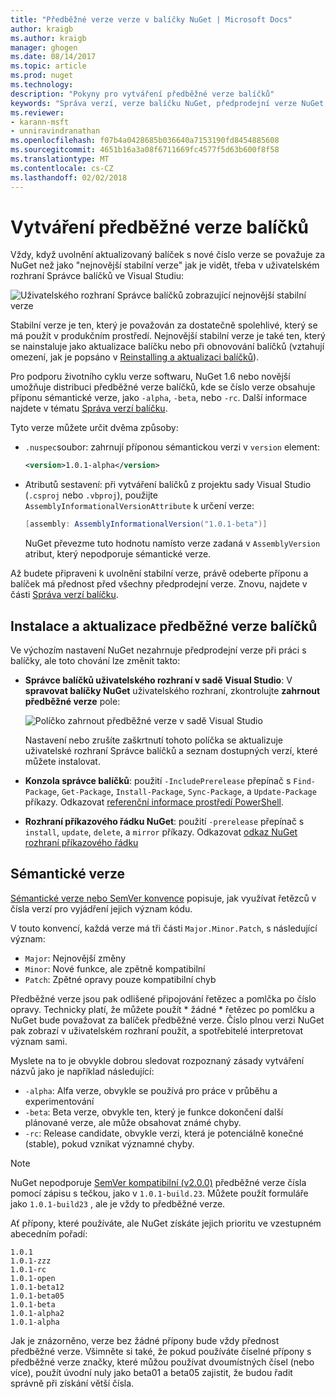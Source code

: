 ```yaml
---
title: "Předběžné verze verze v balíčky NuGet | Microsoft Docs"
author: kraigb
ms.author: kraigb
manager: ghogen
ms.date: 08/14/2017
ms.topic: article
ms.prod: nuget
ms.technology: 
description: "Pokyny pro vytváření předběžné verze balíčků"
keywords: "Správa verzí, verze balíčku NuGet, předprodejní verze NuGet, předběžné verze balíčků NuGet, verze balíčku preview, verze RC balíčku, Beta verze balíčku, sémantické verze NuGet"
ms.reviewer:
- karann-msft
- unniravindranathan
ms.openlocfilehash: f07b4a0428685b036640a7153190fd8454885608
ms.sourcegitcommit: 4651b16a3a08f6711669fc4577f5d63b600f8f58
ms.translationtype: MT
ms.contentlocale: cs-CZ
ms.lasthandoff: 02/02/2018
---
```

# <a name="building-pre-release-packages"></a>Vytváření předběžné verze balíčků

Vždy, když uvolnění aktualizovaný balíček s nové číslo verze se považuje za NuGet než jako "nejnovější stabilní verze" jak je vidět, třeba v uživatelském rozhraní Správce balíčků ve Visual Studiu:

![Uživatelského rozhraní Správce balíčků zobrazující nejnovější stabilní verze](media/Prerelease_01-LatestStable.png)

Stabilní verze je ten, který je považován za dostatečně spolehlivé, který se má použít v produkčním prostředí. Nejnovější stabilní verze je také ten, který se nainstaluje jako aktualizace balíčku nebo při obnovování balíčků (vztahují omezení, jak je popsáno v [Reinstalling a aktualizaci balíčků](../consume-packages/reinstalling-and-updating-packages.md)).

Pro podporu životního cyklu verze softwaru, NuGet 1.6 nebo novější umožňuje distribuci předběžné verze balíčků, kde se číslo verze obsahuje příponu sémantické verze, jako `-alpha`, `-beta`, nebo `-rc`. Další informace najdete v tématu [Správa verzí balíčku](../reference/package-versioning.md#pre-release-versions).

Tyto verze můžete určit dvěma způsoby:

- `.nuspec`soubor: zahrnují příponou sémantickou verzi v `version` element:

    ```xml
    <version>1.0.1-alpha</version>
    ```

- Atributů sestavení: při vytváření balíčků z projektu sady Visual Studio (`.csproj` nebo `.vbproj`), použijte `AssemblyInformationalVersionAttribute` k určení verze:

    ```cs
    [assembly: AssemblyInformationalVersion("1.0.1-beta")]
    ```

    NuGet převezme tuto hodnotu namísto verze zadaná v `AssemblyVersion` atribut, který nepodporuje sémantické verze.

Až budete připraveni k uvolnění stabilní verze, právě odeberte příponu a balíček má přednost před všechny předprodejní verze. Znovu, najdete v části [Správa verzí balíčku](../reference/package-versioning.md#pre-release-versions).

## <a name="installing-and-updating-pre-release-packages"></a>Instalace a aktualizace předběžné verze balíčků

Ve výchozím nastavení NuGet nezahrnuje předprodejní verze při práci s balíčky, ale toto chování lze změnit takto:

- **Správce balíčků uživatelského rozhraní v sadě Visual Studio**: V **spravovat balíčky NuGet** uživatelského rozhraní, zkontrolujte **zahrnout předběžné verze** pole:

    ![Políčko zahrnout předběžné verze v sadě Visual Studio](media/Prerelease_02-CheckPrerelease.png)

    Nastavení nebo zrušíte zaškrtnutí tohoto políčka se aktualizuje uživatelské rozhraní Správce balíčků a seznam dostupných verzí, které můžete instalovat.

- **Konzola správce balíčků**: použití `-IncludePrerelease` přepínač s `Find-Package`, `Get-Package`, `Install-Package`, `Sync-Package`, a `Update-Package` příkazy. Odkazovat [referenční informace prostředí PowerShell](../tools/powershell-reference.md).

- **Rozhraní příkazového řádku NuGet**: použití `-prerelease` přepínač s `install`, `update`, `delete`, a `mirror` příkazy. Odkazovat [odkaz NuGet rozhraní příkazového řádku](../tools/nuget-exe-cli-reference.md)

## <a name="semantic-versioning"></a>Sémantické verze

[Sémantické verze nebo SemVer konvence](http://semver.org/spec/v1.0.0.html) popisuje, jak využívat řetězců v čísla verzí pro vyjádření jejich význam kódu.

V touto konvencí, každá verze má tři části `Major.Minor.Patch`, s následující význam:

- `Major`: Nejnovější změny
- `Minor`: Nové funkce, ale zpětně kompatibilní
- `Patch`: Zpětné opravy pouze kompatibilní chyb

Předběžné verze jsou pak odlišené připojování řetězec a pomlčka po číslo opravy. Technicky platí, že můžete použít * žádné * řetězec po pomlčku a NuGet bude považovat za balíček předběžné verze. Číslo plnou verzi NuGet pak zobrazí v uživatelském rozhraní použít, a spotřebitelé interpretovat význam sami.

Myslete na to je obvykle dobrou sledovat rozpoznaný zásady vytváření názvů jako je například následující:

- `-alpha`: Alfa verze, obvykle se používá pro práce v průběhu a experimentování
- `-beta`: Beta verze, obvykle ten, který je funkce dokončení další plánované verze, ale může obsahovat známé chyby.
- `-rc`: Release candidate, obvykle verzi, která je potenciálně konečné (stable), pokud vznikat významné chyby.

> [!Note]
> NuGet nepodporuje [SemVer kompatibilní (v2.0.0)](http://semver.org/spec/v2.0.0.html) předběžné verze čísla pomocí zápisu s tečkou, jako v `1.0.1-build.23`. Můžete použít formuláře jako `1.0.1-build23` , ale je vždy to předběžné verze.

Ať přípony, které používáte, ale NuGet získáte jejich prioritu ve vzestupném abecedním pořadí:

    1.0.1
    1.0.1-zzz
    1.0.1-rc
    1.0.1-open
    1.0.1-beta12
    1.0.1-beta05
    1.0.1-beta
    1.0.1-alpha2
    1.0.1-alpha

Jak je znázorněno, verze bez žádné přípony bude vždy přednost předběžné verze. Všimněte si také, že pokud používáte číselné přípony s předběžné verze značky, které můžou používat dvoumístných čísel (nebo více), použít úvodní nuly jako beta01 a beta05 zajistit, že budou řadit správně při získání větší čísla.
